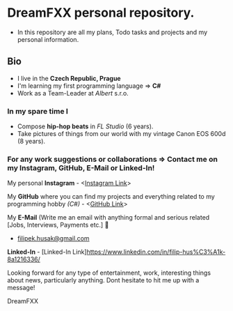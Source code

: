 # DreamFXX personal repository.
- In this repository are all my plans, Todo tasks and projects and my personal information.

## Bio
- I live in the **Czech Republic, Prague**
- I'm learning my first programming language => **C#**
- Work as a Team-Leader at *Albert* s.r.o.
### In my spare time I
  - Compose **hip-hop beats** in *FL Studio* (6 years).
  - Take pictures of things from our world with my vintage Canon EOS 600d (8 years).

### For any work suggestions or collaborations => Contact me on my Instagram, GitHub, E-Mail or Linked-In!
My personal **Instagram** - <[Instagram Link](https://www.instagram.com/husakfilip44_)>

My **GitHub** where you can find my projects and everything related to my programming hobby *(C#)* - <[GitHub Link](https://github.com/DreamFXX)>

My **E-Mail** (Write me an email with anything formal and serious related [Jobs, Interviews, Payments etc.] 📝
- <filipek.husak@gmail.com>

**Linked-In** - [Linked-In Link]<https://www.linkedin.com/in/filip-hus%C3%A1k-8a1216336/>

Looking forward for any type of entertainment, work, interesting things about news, particularly anything. Dont hesitate to hit me up with a message!


DreamFXX
